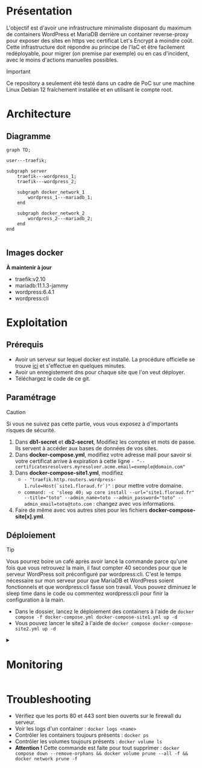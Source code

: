 # Présentation
L'objectif est d'avoir une infrastructure minimaliste disposant du maximum de containers WordPress et MariaDB derrière un container reverse-proxy pour exposer des sites en https vec certificat Let's Encrypt à moindre coût.
Cette infrastructure doit répondre au principe de l'IaC et être facilement redéployable, pour migrer (on premise par exemple) ou en cas d'incident, avec le moins d'actions manuelles possibles.

> [!IMPORTANT]
> Ce repository a seulement été testé dans un cadre de PoC sur une machine Linux Debian 12 fraîchement installée et en utilisant le compte root.

# Architecture
## Diagramme
```mermaid
graph TD;

user---traefik;

subgraph server
	traefik---wordpress_1;
	traefik---wordpress_2;

	subgraph docker_network_1
		wordpress_1---mariadb_1;
	end

	subgraph docker_network_2
		wordpress_2---mariadb_2;
	end
end
    
```
## Images docker
**À maintenir à jour**
- traefik:v2.10
- mariadb:11.1.3-jammy
- wordpress:6.4.1
- wordpress:cli

# Exploitation
## Prérequis
- Avoir un serveur sur lequel docker est installé. La procédure officielle se trouve [ici](https://docs.docker.com/engine/install/) et s'effectue en quelques minutes.
- Avoir un enregistement dns pour chaque site que l'on veut déployer.
- Téléchargez le code de ce git.

## Paramétrage
> [!CAUTION]
> Si vous ne suivez pas cette partie, vous vous exposez à d'importants risques de sécurité.

1.  Dans **db1-secret** et **db2-secret**, Modifiez les comptes et mots de passe. Ils servent à accéder aux bases de données de vos sites.
2. Dans **docker-compose.yml**, modifiez votre adresse mail pour savoir si votre certificat arrive à expiration à cette ligne `- "--certificatesresolvers.myresolver.acme.email=exemple@domain.com"`
3. Dans **docker-compose-site1.yml**, modifiez
	- ```- "traefik.http.routers.wordpress-1.rule=Host(`site1.floraud.fr`)"``` : pour mettre votre domaine.
	- ```command: -c 'sleep 40; wp core install --url="site1.floraud.fr" --title="toto" --admin_name=toto --admin_password="toto" --admin_email=toto@toto.com``` : changez avec vos informations.
4. Faire de même avec vos autres sites pour les fichiers **docker-compose-site[x].yml**.

## Déploiement
> [!TIP]
> Vous pourrez boire un café après avoir lancé la commande parce qu'une fois que vous retrouvez la main, il faut compter 40 secondes pour que le serveur WordPress soit préconfiguré par wordpress:cli. C'est le temps nécessaire sur mon serveur pour que MariaDB et WordPress soient fonctionnels et que wordpress:cli fasse son travail. Vous pouvez diminuez le sleep time dans le code ou commentez wordpress:cli pour finir la configuration à la main.

- Dans le dossier, lancez le déploiement des containers à l'aide de `docker compose -f docker-compose.yml docker-compose-site1.yml up -d`
- Vous pouvez lancer le site2 à l'aide de `docker compose docker-compose-site2.yml up -d`

<details><summary>

# Monitoring
</summary>

- `docker stats` : pour savoir où on en est en terme de ressources. 
- ~~Zabbix~~ : trop gourmand car nécessite une BDD en plus.
- ~~Prometheus~~ : Consomme aussi beaucoup de ressources d'après les retours
- ~~Cadvisor~~ : demande d'être là en live.

</details>

# Troubleshooting
- Vérifiez que les ports 80 et 443 sont bien ouverts sur le firewall du serveur.
- Voir les logs d'un container : `docker logs <name>`
- Contrôler les containers toujours présents : `docker ps`
- Contrôler les volumes toujours présents : `docker volume ls`
- **Attention !** Cette commande est faite pour tout supprimer : `docker compose down --remove-orphans && docker volume prune --all -f && docker network prune -f`
